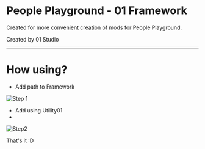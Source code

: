 # People Playground - 01 Framework

Created for more convenient creation of mods for People Playground.

Created by 01 Studio
____
How using?
===========

* Add path to Framework

![Step 1](https://cdn.discordapp.com/attachments/998868345233342524/1039116242285498428/image.png "1")

* Add using Utility01
* 
![Step2](https://media.discordapp.net/attachments/998868345233342524/1039115652734144612/image.png "2")

That's it :D
